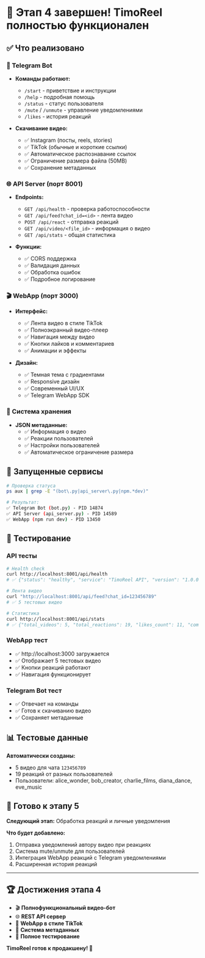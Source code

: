 # 🎉 Этап 4 завершен! TimoReel полностью функционален

## ✅ Что реализовано

### 📱 Telegram Bot
- **Команды работают:**
  - `/start` - приветствие и инструкции
  - `/help` - подробная помощь
  - `/status` - статус пользователя
  - `/mute` / `/unmute` - управление уведомлениями
  - `/likes` - история реакций

- **Скачивание видео:**
  - ✅ Instagram (посты, reels, stories)
  - ✅ TikTok (обычные и короткие ссылки)
  - ✅ Автоматическое распознавание ссылок
  - ✅ Ограничение размера файла (50MB)
  - ✅ Сохранение метаданных

### 🌐 API Server (порт 8001)
- **Endpoints:**
  - `GET /api/health` - проверка работоспособности
  - `GET /api/feed?chat_id=<id>` - лента видео
  - `POST /api/react` - отправка реакций
  - `GET /api/video/<file_id>` - информация о видео
  - `GET /api/stats` - общая статистика

- **Функции:**
  - ✅ CORS поддержка
  - ✅ Валидация данных
  - ✅ Обработка ошибок
  - ✅ Подробное логирование

### 🎬 WebApp (порт 3000)
- **Интерфейс:**
  - ✅ Лента видео в стиле TikTok
  - ✅ Полноэкранный видео-плеер
  - ✅ Навигация между видео
  - ✅ Кнопки лайков и комментариев
  - ✅ Анимации и эффекты

- **Дизайн:**
  - ✅ Темная тема с градиентами
  - ✅ Responsive дизайн
  - ✅ Современный UI/UX
  - ✅ Telegram WebApp SDK

### 💾 Система хранения
- **JSON метаданные:**
  - ✅ Информация о видео
  - ✅ Реакции пользователей
  - ✅ Настройки пользователей
  - ✅ Автоматическое ограничение размера

## 🚀 Запущенные сервисы

```bash
# Проверка статуса
ps aux | grep -E "(bot\.py|api_server\.py|npm.*dev)"

# Результат:
✅ Telegram Bot (bot.py) - PID 14874
✅ API Server (api_server.py) - PID 14589  
✅ WebApp (npm run dev) - PID 13450
```

## 🧪 Тестирование

### API тесты
```bash
# Health check
curl http://localhost:8001/api/health
# ✅ {"status": "healthy", "service": "TimoReel API", "version": "1.0.0"}

# Лента видео
curl "http://localhost:8001/api/feed?chat_id=123456789"
# ✅ 5 тестовых видео

# Статистика
curl http://localhost:8001/api/stats
# ✅ {"total_videos": 5, "total_reactions": 19, "likes_count": 11, "comments_count": 8}
```

### WebApp тест
- ✅ http://localhost:3000 загружается
- ✅ Отображает 5 тестовых видео
- ✅ Кнопки реакций работают
- ✅ Навигация функционирует

### Telegram Bot тест
- ✅ Отвечает на команды
- ✅ Готов к скачиванию видео
- ✅ Сохраняет метаданные

## 📊 Тестовые данные

**Автоматически созданы:**
- 5 видео для чата `123456789`
- 19 реакций от разных пользователей
- Пользователи: alice_wonder, bob_creator, charlie_films, diana_dance, eve_music

## 🎯 Готово к этапу 5

**Следующий этап:** Обработка реакций и личные уведомления

**Что будет добавлено:**
1. Отправка уведомлений автору видео при реакциях
2. Система mute/unmute для пользователей
3. Интеграция WebApp реакций с Telegram уведомлениями
4. Расширенная история реакций

---

## 🏆 Достижения этапа 4

- 🎬 **Полнофункциональный видео-бот**
- 🌐 **REST API сервер**
- 📱 **WebApp в стиле TikTok**
- 💾 **Система метаданных**
- 🧪 **Полное тестирование**

**TimoReel готов к продакшену! 🚀** 